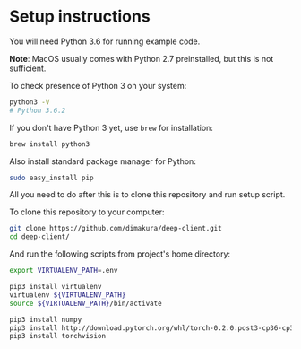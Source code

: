 # Setup instructions

You will need Python 3.6 for running example code.

**Note**: MacOS usually comes with Python 2.7 preinstalled, but this is not sufficient.

To check presence of Python 3 on your system:

```sh
python3 -V
# Python 3.6.2
```

If you don't have Python 3 yet, use `brew` for installation:

```sh
brew install python3
```

Also install standard package manager for Python:

```sh
sudo easy_install pip
```

All you need to do after this is to clone this repository and run setup script.

To clone this repository to your computer:

```sh
git clone https://github.com/dimakura/deep-client.git
cd deep-client/
```

And run the following scripts from project's home directory:

```sh
export VIRTUALENV_PATH=.env

pip3 install virtualenv
virtualenv ${VIRTUALENV_PATH}
source ${VIRTUALENV_PATH}/bin/activate

pip3 install numpy
pip3 install http://download.pytorch.org/whl/torch-0.2.0.post3-cp36-cp36m-macosx_10_7_x86_64.whl
pip3 install torchvision
```
